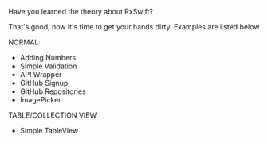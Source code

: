 Have you learned the theory about RxSwift?

That's good, now it's time to get your hands dirty. Examples are listed below

NORMAL:

+ Adding Numbers
+ Simple Validation
+ API Wrapper
+ GitHub Signup
+ GitHub Repositories
+ ImagePicker

TABLE/COLLECTION VIEW

+ Simple TableView